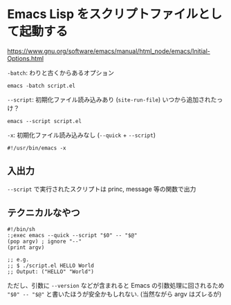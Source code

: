 # Emacs Lisp をスクリプトファイルとして起動する

https://www.gnu.org/software/emacs/manual/html_node/emacs/Initial-Options.html

`-batch`: わりと古くからあるオプション

```shell
emacs -batch script.el
```

`--script`: 初期化ファイル読み込みあり (`site-run-file`)
いつから追加されたっけ？

```shell
emacs --script script.el
```

`-x`: 初期化ファイル読み込みなし (`--quick` + `--script`)


```shell
#!/usr/bin/emacs -x
```

## 入出力

`--script` で実行されたスクリプトは princ, message 等の関数で出力

## テクニカルなやつ

```emacs-lisp
#!/bin/sh
:;exec emacs --quick --script "$0" -- "$@"
(pop argv) ; ignore "--"
(print argv)

;; e.g.
;; $ ./script.el HELLO World
;; Output: ("HELLO" "World")
 ```
 
ただし、引数に `--version` などが含まれると Emacs の引数処理に回されるため
`"$0" -- "$@"` と書いたほうが安全かもしれない. (当然ながら argv はズレるが)
